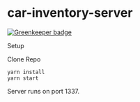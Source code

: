 # car-inventory-server

[![Greenkeeper badge](https://badges.greenkeeper.io/timestep/car-inventory-server.svg)](https://greenkeeper.io/)

Setup

Clone Repo
```
yarn install
yarn start
```

Server runs on port 1337.
